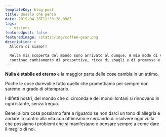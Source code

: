 ```yaml
---
templateKey: blog-post
title: Quello che penso
date: 2019-04-28T12:33:28.898Z
tags: 
  - visions
featuredpost: false
featuredimage: /static/img/coffee-gear.png
description: >
  Allora ci siamo!! 

  Nella mia scoperta del mondo sono arrivato al dunque. A mio modo di vedere la vita è un
  continuo cambiamento di prospettive, ricca di sbagli e di promesse e solo la consapevolezza porta ad un equilibrio.
---
```


**Nulla è stabile ed eterno** e la maggior parte delle cose cambia in un attimo.

Poche le cose durevoli e tutto quello che promettiamo per sempre non saremo in grado di ottemprarlo.

I difetti nostri, del mondo che ci circonda e dei mondi lontani si rinnovano in ogni istante, senza tregua.

Bene, allora cosa possiamo fare a riguardo se non darci un tono di allegria e andare in contro alla vita con ottimismo e cercando di risolvere ogni volta che possiamo i problemi che si manifestano e pensare sempre a come dare il meglio di noi.
